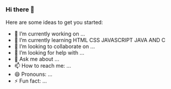 ### Hi there 👋



Here are some ideas to get you started:

- 🔭 I’m currently working on ...
- 🌱 I’m currently learning HTML CSS JAVASCRIPT JAVA AND C
- 👯 I’m looking to collaborate on ...
- 🤔 I’m looking for help with ...
- 💬 Ask me about ...
- 📫 How to reach me: ...
- 😄 Pronouns: ...
- ⚡ Fun fact: ...


